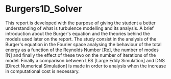 # Burgers1D_Solver
This report is developed with the purpose of giving the student a better understanding of what is turbulence modelling and its analysis. A brief introduction about the Burger's equation and the theories behind the models used later on the report. The study consist in the analysis of the Burger's equation in the Fourier space analysing the behaviour of the total energy as a function of the Reynolds Number [Re], the number of modes [N] and finally the effect of these two on the number of iterations of the model. Finally a comparison between LES [Large Eddy Simulation] and DNS [Direct Numerical Simulation] is made in order to analysis when the  increase in computational cost is necessary.
